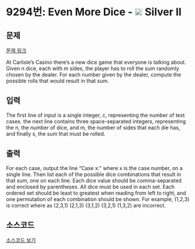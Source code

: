 # 9294번: Even More Dice - <img src="https://static.solved.ac/tier_small/9.svg" style="height:20px" /> Silver II

<!-- performance -->

<!-- 문제 제출 후 깃허브에 푸시를 했을 때 제출한 코드의 성능이 입력될 공간입니다.-->

<!-- end -->

## 문제

[문제 링크](https://boj.kr/9294)


<p>At Carlisle’s Casino there’s a new dice game that everyone is talking about. Given n dice, each with m sides, the player has to roll the sum randomly chosen by the dealer. For each number given by the dealer, compute the possible rolls that would result in that sum.</p>



## 입력


<p>The first line of input is a single integer, c, representing the number of test cases. the next line contains three space-separated integers, representing the n, the number of dice, and m, the number of sides that each die has, and finally s, the sum that must be rolled.</p>



## 출력


<p>For each case, output the line “Case x:” where x is the case number, on a single line. Then list each of the possible dice combinations that result in that sum, one on each line. Each dice value should be comma-separated and enclosed by parentheses. All dice must be used in each set. Each ordered set should be least to greatest when reading from left to right, and one permutation of each combination should be shown. For example, (1,2,3) is correct where as (2,3,1) (2,1,3) (3,1,2) (3,2,1) (1,3,2) are incorrect.</p>



## 소스코드

[소스코드 보기](Even%20More%20Dice.cpp)